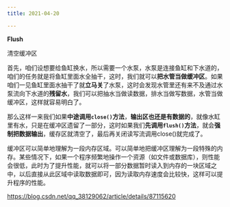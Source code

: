 ```yaml
---
title: 2021-04-20

---
```


**Flush**

清空缓冲区

首先，咱们设想要给鱼缸换水，所以需要一个水泵，水泵是连接鱼缸和下水道的，咱们的任务就是将鱼缸里面水全抽干，这时，我们就可以**把水管当做缓冲区**。如果咱们一见鱼缸里面水抽干了就**立马关**了水泵，这时会发现水管里还有来不及通过水泵流向下水道的**残留水**，我们可以把抽水当做读数据，排水当做写数据，水管当做缓冲区，这样就容易明白了。

那么这样一来我们如果**中途调用`close()`方法**，**输出区也还是有数据的**，就像水缸里有水，只是在缓冲区遗留了一部分，这时如果我们**先调用`flush()`方法**，就会**强制把数据输出**，缓存区就清空了，最后再关闭读写流调用close()就完成了。



缓冲区可以简单地理解为一段内存区域。可以简单地把缓冲区理解为一段特殊的内存。某些情况下，如果一个程序频繁地操作一个资源（如文件或数据库），则性能会很低，此时为了提升性能，就可以将一部分数据暂时读入到内存的一块区域之中，以后直接从此区域中读取数据即可，因为读取内存速度会比较快，这样可以提升程序的性能。



https://blog.csdn.net/qq_38129062/article/details/87115620